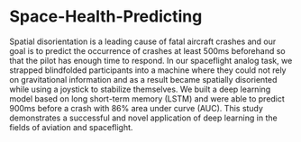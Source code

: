# Space-Health-Predicting

Spatial disorientation is a leading cause of fatal aircraft crashes and our goal is to predict the occurrence of crashes at least 500ms beforehand so that the pilot has enough time to respond.  In our spaceflight analog task, we strapped blindfolded participants into a machine where they could not rely on gravitational information and as a result became spatially disoriented while using a joystick to stabilize themselves. We built a deep learning model based on long short-term memory (LSTM) and were able to predict 900ms before a crash with 86% area under curve (AUC). This study demonstrates a successful and novel application of deep learning in the fields of aviation and spaceflight. 
